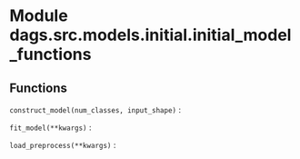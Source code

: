 Module dags.src.models.initial.initial_model_functions
======================================================

Functions
---------

    
`construct_model(num_classes, input_shape)`
:   

    
`fit_model(**kwargs)`
:   

    
`load_preprocess(**kwargs)`
: